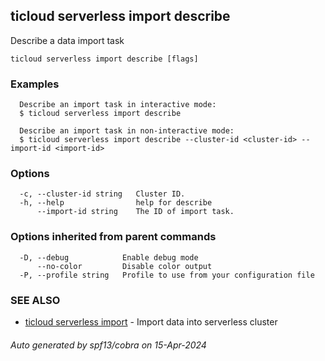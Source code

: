 ## ticloud serverless import describe

Describe a data import task

```
ticloud serverless import describe [flags]
```

### Examples

```
  Describe an import task in interactive mode:
  $ ticloud serverless import describe

  Describe an import task in non-interactive mode:
  $ ticloud serverless import describe --cluster-id <cluster-id> --import-id <import-id>
```

### Options

```
  -c, --cluster-id string   Cluster ID.
  -h, --help                help for describe
      --import-id string    The ID of import task.
```

### Options inherited from parent commands

```
  -D, --debug            Enable debug mode
      --no-color         Disable color output
  -P, --profile string   Profile to use from your configuration file
```

### SEE ALSO

* [ticloud serverless import](ticloud_serverless_import.md)	 - Import data into serverless cluster

###### Auto generated by spf13/cobra on 15-Apr-2024
